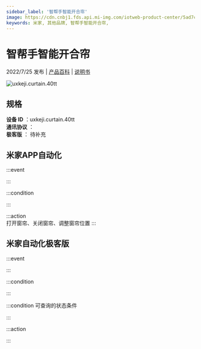 ```yaml
---
sidebar_label: '智帮手智能开合帘'
image: https://cdn.cnbj1.fds.api.mi-img.com/iotweb-product-center/5ad7c6dc5a58aaa6e9148c4fdd34c0d5_1655197496365.png?GalaxyAccessKeyId=AKVGLQWBOVIRQ3XLEW&Expires=9223372036854775807&Signature=WreHt7kosppBaI4evYNqbcM00fg=
keywords: 米家, 其他品牌, 智帮手智能开合帘, 
---
```

# 智帮手智能开合帘

2022/7/25 发布 | [产品百科](https://home.mi.com/webapp/content/baike/product/index.html?model=uxkeji.curtain.40tt/) | [说明书](https://home.mi.com/views/introduction.html?model=uxkeji.curtain.40tt&region=cn)

![uxkeji.curtain.40tt](https://cdn.cnbj1.fds.api.mi-img.com/iotweb-product-center/5ad7c6dc5a58aaa6e9148c4fdd34c0d5_1655197496365.png?GalaxyAccessKeyId=AKVGLQWBOVIRQ3XLEW&Expires=9223372036854775807&Signature=WreHt7kosppBaI4evYNqbcM00fg=)

## 规格  
> 
**设备 ID** ：uxkeji.curtain.40tt  
**通讯协议** ：  
**极客版**  ： 待补充 


## 米家APP自动化  

:::event  

:::

:::condition  

:::

:::action   
打开窗帘、关闭窗帘、调整窗帘位置
:::

## 米家自动化极客版  

:::event  

:::

:::condition  

:::

:::condition 可查询的状态条件  

:::

:::action  

:::

        
